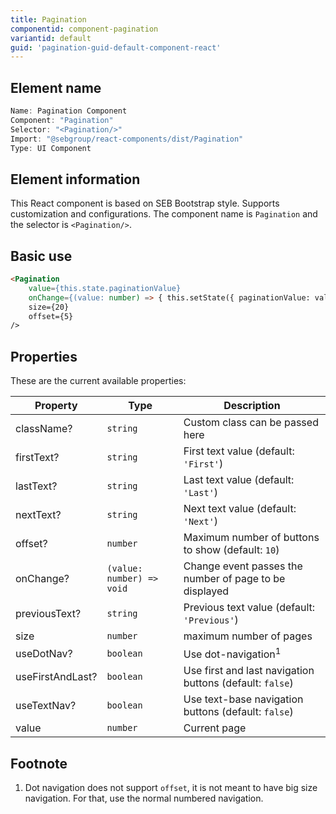 ```yaml
---
title: Pagination
componentid: component-pagination
variantid: default
guid: 'pagination-guid-default-component-react'
---
```


## Element name
```javascript
Name: Pagination Component
Component: "Pagination"
Selector: "<Pagination/>"
Import: "@sebgroup/react-components/dist/Pagination"
Type: UI Component
```

## Element information 
This React component is based on SEB Bootstrap style. Supports customization and configurations. The component name is `Pagination` and the selector is `<Pagination/>`.

## Basic use
```html
<Pagination
    value={this.state.paginationValue}
    onChange={(value: number) => { this.setState({ paginationValue: value }) }}
    size={20}
    offset={5}
/>
```

## Properties
These are the current available properties:

| Property         | Type                      | Description                                               |
| ---------------- | ------------------------- | -------------------------------------------------------- |
| className?       | `string`                  | Custom class can be passed here                          |
| firstText?       | `string`                  | First text value (default: `'First'`)                    |
| lastText?        | `string`                  | Last text value (default: `'Last'`)                      |
| nextText?        | `string`                  | Next text value (default: `'Next'`)                      |
| offset?          | `number`                  | Maximum number of buttons to show (default: `10`)        |
| onChange?        | `(value: number) => void` | Change event passes the number of page to be displayed   |
| previousText?    | `string`                  | Previous text value (default: `'Previous'`)              |
| size             | `number`                  | maximum number of pages                                  |
| useDotNav?       | `boolean`                 | Use dot-navigation<sup>1</sup>                           |
| useFirstAndLast? | `boolean`                 | Use first and last navigation buttons (default: `false`) |
| useTextNav?      | `boolean`                 | Use text-base navigation buttons (default: `false`)      |
| value            | `number`                  | Current page                                             |

## Footnote
1. Dot navigation does not support `offset`, it is not meant to have big size navigation. For that, use the normal numbered navigation.
